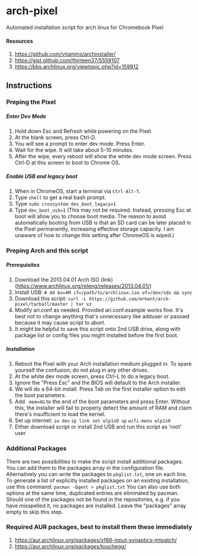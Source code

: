 # arch-pixel

Automated installation script for arch linux for Chromebook Pixel

#### Resources
1. https://github.com/vitamins/archinstaller/
2. https://gist.github.com/thirteen37/5559107
3. https://bbs.archlinux.org/viewtopic.php?id=159912

## Instructions

### Preping the Pixel

##### Enter Dev Mode
1. Hold down Esc and Refresh while powering on the Pixel.
2. At the blank screen, press Ctrl-D.
3. You will see a prompt to enter dev mode. Press Enter.
4. Wait for the wipe. It will take about 5-10 minutes.
5. After the wipe, every reboot will show the white dev mode screen. Press Ctrl-D at this screen to boot to Chrome OS.

##### Enable USB and legacy boot
1. When in ChromeOS, start a terminal via `Ctrl-Alt-T`.
2. Type `shell` to get a real bash prompt.
3. Type `sudo crossystem dev_boot_legacy=1`
4. Type `dev_boot_usb=1` (This may not be required. Instead, pressing Esc at boot will allow you to choose boot media. The reason to avoid automatically booting from USB is that an SD card can be later placed in the Pixel permanently, increasing effective storage capacity. I am unaware of how to change this setting after ChromeOS is wiped.)

### Preping Arch and this script

##### Prerequisites 
1. Download the 2013.04.01 Arch ISO (link) (https://www.archlinux.org/releng/releases/2013.04.01/)
2. Install USB: `# dd bs=4M if=/path/to/archlinux.iso of=/dev/sdx && sync`
3. Download this script: `curl -L https://github.com/mrkent/arch-pixel/tarball/master | tar xz`
4. Modify ari.conf as needed. Provided ari.conf.example works fine. It's best not to change anything that's unnecessary like adduser or passwd because it may cause script to abort.
5. It might be helpful to save this script onto 2nd USB drive, along with package list or config files you might installed before the first boot.


##### Installation

1. Reboot the Pixel with your Arch installation medium plugged in. To spare yourself the confusion, do not plug in any other drives.
2. At the white dev mode screen, press Ctrl-L to do a legacy boot.
3. Ignore the "Press Esc" and the BIOS will default to the Arch installer.
4. We will do a 64-bit install. Press Tab on the first installer option to edit the boot parameters.
5. Add ` mem=4G` to the end of the boot parameters and press Enter. Without this, the installer will fail to properly detect the amount of RAM and claim there's insufficient to load the kernel.
6. Set up internet: `iw dev` `ip link set wlp1s0 up` `wifi-menu wlp1s0`
7. Either download script or install 2nd USB and run this script as 'root' user

### Additional Packages
There are two possibilities to make the script install additional packages. You can add them to the packages array in the configuration file. Alternatively you can write the packages to `pkglist.txt`, one on each line. To generate a list of explicitly installed packages on an existing installation, use this command: `pacman -Qqent > pkglist.txt` You can also use both options at the same time, duplicated entries are eliminated by pacman.
Should one of the packages not be found in the repositories, e.g. if you have misspelled it, no packages are installed. Leave the "packages" array empty to skip this step.

### Required AUR packages, best to install them these immediately

1. https://aur.archlinux.org/packages/xf86-input-synaptics-mtpatch/
1. https://aur.archlinux.org/packages/touchegg/
